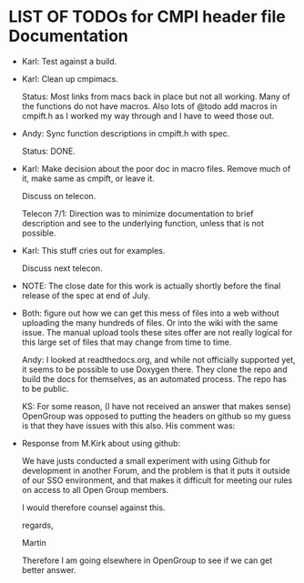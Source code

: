 LIST OF TODOs for CMPI header file Documentation
================================================

* Karl: Test against a build.

* Karl: Clean up cmpimacs.

  Status: Most links from macs back in place but not all working.  Many of the
  functions do not have macros.  Also lots of @todo add macros in cmpift.h
  as I worked my way through and I have to weed those out.

* Andy: Sync function descriptions in cmpift.h with spec.

  Status: DONE.

* Karl: Make decision about the poor doc in macro files. Remove much of it, make
  same as cmpift, or leave it.

  Discuss on telecon.

  Telecon 7/1: Direction was to minimize documentation to brief description and
  see to the underlying function, unless that is not possible.

* Karl: This stuff cries out for examples.

  Discuss next telecon.

* NOTE: The close date for this work is actually shortly before the final release
  of the spec at end of July.

* Both: figure out how we can get this mess of files into a web without
  uploading the many hundreds of files. Or into the wiki with the same issue.
  The manual upload tools these sites offer are not really logical for this
  large set of files that may change from time to time.

  Andy: I looked at readthedocs.org, and while not officially supported yet, it
  seems to be possible to use Doxygen there. They clone the repo and build the
  docs for themselves, as an automated process.
  The repo has to be public.

  KS: For some reason, (I have not received an answer that makes sense) OpenGroup
  was opposed to putting the headers on github so my guess is that they have
  issues with this also. His comment was:

* Response from M.Kirk about using github:

    We have justs conducted a small experiment with using Github for development in
    another Forum, and the problem is that it puts it outside of our SSO
    environment, and that makes it difficult for meeting our rules on access
    to all Open Group members.

    I would therefore counsel against this.

    regards,

    Martin

  Therefore I am going elsewhere in OpenGroup to see if we can get better answer.

